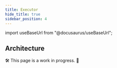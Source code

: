 ```yaml
---
title: Executor
hide_title: true
sidebar_position: 4
---
```


import useBaseUrl from "@docusaurus/useBaseUrl";

## Architecture

🛠 This page is a work in progress. 🚧
